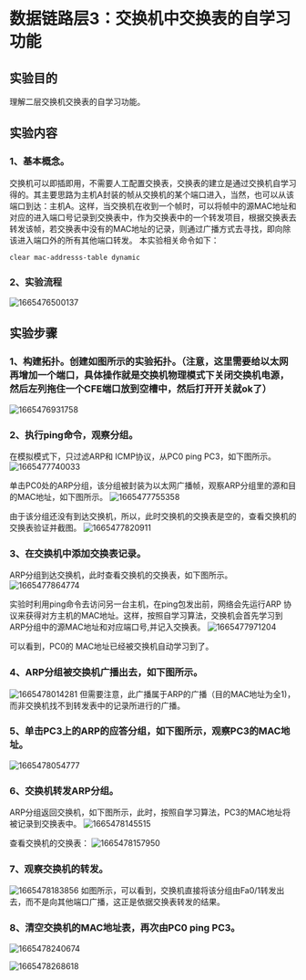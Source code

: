 # 数据链路层3：交换机中交换表的自学习功能

## 实验目的
理解二层交换机交换表的自学习功能。


## 实验内容

### 1、基本概念。
交换机可以即插即用，不需要人工配置交换表，交换表的建立是通过交换机自学习得的。其主要思路为主机A封装的帧从交换机的某个端口进入，当然，也可以从该端口到达：主机A。这样，当交换机在收到一个帧时，可以将帧中的源MAC地址和对应的进入端口号记录到交换表中，作为交换表中的一个转发项目，根据交换表去转发该帧，若交换表中没有的MAC地址的记录，则通过广播方式去寻找，即向除该进入端口外的所有其他端口转发。
本实验相关命令如下：
```
clear mac-addresss-table dynamic
```

### 2、实验流程
![1665476500137](image/数据链路层3：交换机中交换表的自学习功能/1665476500137.png)


## 实验步骤

### 1、构建拓扑。创建如图所示的实验拓扑。（注意，这里需要给以太网再增加一个端口，具体操作就是交换机物理模式下关闭交换机电源，然后左列拖住一个CFE端口放到空槽中，然后打开开关就ok了）
![1665476931758](image/数据链路层3：交换机中交换表的自学习功能/1665476931758.png)

### 2、执行ping命令，观察分组。
在模拟模式下，只过滤ARP和 ICMP协议，从PC0 ping PC3，如下图所示。
![1665477740033](image/数据链路层3：交换机中交换表的自学习功能/1665477740033.png)

单击PC0处的ARP分组，该分组被封装为以太网广播帧，观察ARP分组里的源和目的MAC地址，如下图所示。
![1665477755358](image/数据链路层3：交换机中交换表的自学习功能/1665477755358.png)

由于该分组还没有到达交换机，所以，此时交换机的交换表是空的，查看交换机的交换表验证并截图。
![1665477820911](image/数据链路层3：交换机中交换表的自学习功能/1665477820911.png)

### 3、在交换机中添加交换表记录。
ARP分组到达交换机，此时查看交换机的交换表，如下图所示。
![1665477864774](image/数据链路层3：交换机中交换表的自学习功能/1665477864774.png)

实验时利用ping命令去访问另一台主机，在ping包发出前，网络会先运行ARP 协议来获得对方主机的MAC地址。这样，按照自学习算法，交换机会首先学习到ARP分组中的源MAC地址和对应端口号,并记入交换表。
![1665477971204](image/数据链路层3：交换机中交换表的自学习功能/1665477971204.png)

可以看到，PC0的 MAC地址已经被交换机自动学习到了。

### 4、ARP分组被交换机广播出去，如下图所示。
![1665478014281](image/数据链路层3：交换机中交换表的自学习功能/1665478014281.png)
但需要注意，此广播属于ARP的广播（目的MAC地址为全1)，而非交换机找不到转发表中的记录所进行的广播。

### 5、单击PC3上的ARP的应答分组，如下图所示，观察PC3的MAC地址。
![1665478054777](image/数据链路层3：交换机中交换表的自学习功能/1665478054777.png)

### 6、交换机转发ARP分组。
ARP分组返回交换机，如下图所示，此时，按照自学习算法，PC3的MAC地址将被记录到交换表中。
![1665478145515](image/数据链路层3：交换机中交换表的自学习功能/1665478145515.png)

查看交换机的交换表：
![1665478157950](image/数据链路层3：交换机中交换表的自学习功能/1665478157950.png)

### 7、观察交换机的转发。
![1665478183856](image/数据链路层3：交换机中交换表的自学习功能/1665478183856.png)
如图所示，可以看到，交换机直接将该分组由Fa0/1转发出去，而不是向其他端口广播，这正是依据交换表转发的结果。

### 8、清空交换机的MAC地址表，再次由PC0 ping PC3。
![1665478240674](image/数据链路层3：交换机中交换表的自学习功能/1665478240674.png)

![1665478268618](image/数据链路层3：交换机中交换表的自学习功能/1665478268618.png)

